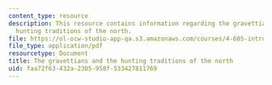 ```yaml
---
content_type: resource
description: This resource contains information regarding the gravettians and the
  hunting traditions of the north.
file: https://ol-ocw-studio-app-qa.s3.amazonaws.com/courses/4-605-introduction-to-the-history-and-theory-of-architecture-spring-2012/faa72f63432a2305958f533427811769_MIT4_605S12_lec02.pdf
file_type: application/pdf
resourcetype: Document
title: The gravettians and the hunting traditions of the north
uid: faa72f63-432a-2305-958f-533427811769
---
```

